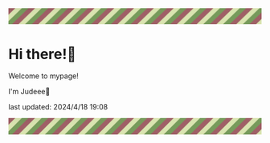 <!-- Header image -->
<img src="./pokemon/pokemon_14.png" width="1000">

# Hi there!👋

Welcome to mypage!

I'm Judeee🐷

last updated: 2024/4/18 19:08

<!-- Footer image -->
<img src="./pokemon/pokemon_14.png" width="1000">

